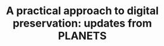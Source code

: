 ---
abstract: null
creators:
- Farquhar, Adam
- Hockx-Yu, Helen
date: null
document_url: https://services.phaidra.univie.ac.at/api/object/o:294463/download
grand_parent: iPRES
institutions: []
keywords:
- beijing
landing_page_url: https://phaidra.univie.ac.at/o:294463
language: eng
layout: publication
license: CC BY-SA 3.0 AT
notes_url: null
parent: iPRES 2007
presentation_url: null
publication_type: presentation
size: 308599
source_name: iPRES
title: 'A practical approach to digital preservation: updates from PLANETS'
year: 2007
---